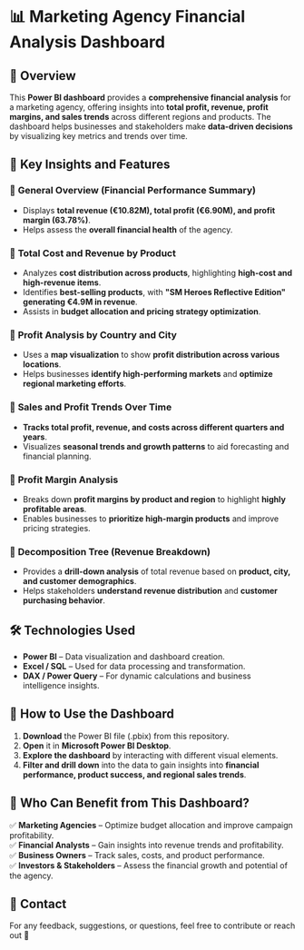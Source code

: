# 📊 Marketing Agency Financial Analysis Dashboard  

## 🏢 Overview  
This **Power BI dashboard** provides a **comprehensive financial analysis** for a marketing agency, offering insights into **total profit, revenue,
profit margins, and sales trends** across different regions and products. The dashboard helps businesses and stakeholders make **data-driven decisions** 
by visualizing key metrics and trends over time.  

## 🌟 Key Insights and Features  

### 📌 **General Overview (Financial Performance Summary)**
- Displays **total revenue (€10.82M), total profit (€6.90M), and profit margin (63.78%)**.
- Helps assess the **overall financial health** of the agency.

### 📌 **Total Cost and Revenue by Product**
- Analyzes **cost distribution across products**, highlighting **high-cost and high-revenue items**.
- Identifies **best-selling products**, with **"SM Heroes Reflective Edition" generating €4.9M in revenue**.
- Assists in **budget allocation and pricing strategy optimization**.

### 📌 **Profit Analysis by Country and City**
- Uses a **map visualization** to show **profit distribution across various locations**.
- Helps businesses **identify high-performing markets** and **optimize regional marketing efforts**.

### 📌 **Sales and Profit Trends Over Time**
- **Tracks total profit, revenue, and costs across different quarters and years**.
- Visualizes **seasonal trends and growth patterns** to aid forecasting and financial planning.

### 📌 **Profit Margin Analysis**
- Breaks down **profit margins by product and region** to highlight **highly profitable areas**.
- Enables businesses to **prioritize high-margin products** and improve pricing strategies.

### 📌 **Decomposition Tree (Revenue Breakdown)**
- Provides a **drill-down analysis** of total revenue based on **product, city, and customer demographics**.
- Helps stakeholders **understand revenue distribution** and **customer purchasing behavior**.

## 🛠️ Technologies Used  
- **Power BI** – Data visualization and dashboard creation.  
- **Excel / SQL** – Used for data processing and transformation.  
- **DAX / Power Query** – For dynamic calculations and business intelligence insights.  

## 🚀 How to Use the Dashboard  
1. **Download** the Power BI file (.pbix) from this repository.  
2. **Open** it in **Microsoft Power BI Desktop**.  
3. **Explore the dashboard** by interacting with different visual elements.  
4. **Filter and drill down** into the data to gain insights into **financial performance, product success, and regional sales trends**.  

## 🎯 Who Can Benefit from This Dashboard?  
✅ **Marketing Agencies** – Optimize budget allocation and improve campaign profitability.  
✅ **Financial Analysts** – Gain insights into revenue trends and profitability.  
✅ **Business Owners** – Track sales, costs, and product performance.  
✅ **Investors & Stakeholders** – Assess the financial growth and potential of the agency.  

## 📩 Contact  
For any feedback, suggestions, or questions, feel free to contribute or reach out 🚀  


